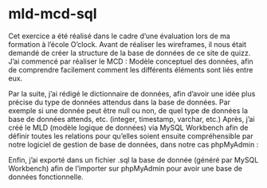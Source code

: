 # mld-mcd-sql

Cet exercice a été réalisé dans le cadre d’une évaluation lors de ma formation à l’école O’clock.
Avant de réaliser les wireframes, il nous était demandé de créer la structure de la base de données de ce site de quizz.
J’ai commencé par réaliser le MCD : Modèle conceptuel des données, afin de comprendre facilement comment les différents éléments sont liés entre eux.

Par la suite, j’ai rédigé le dictionnaire de données, afin d’avoir une idée plus précise du type de données attendus dans la base de données. Par exemple si une donnée peut être null ou non, de quel type de données la base de données attends, etc. (integer, timestamp, varchar, etc.)
Après, j’ai créé le MLD (modèle logique de données) via MySQL Workbench afin de définir toutes les relations pour qu’elles soient ensuite compréhensible par notre logiciel de gestion de base de données, dans notre cas phpMyAdmin : 


Enfin, j’ai exporté dans un fichier .sql la base de donnée (généré par MySQL Workbench) afin de l’importer sur phpMyAdmin pour avoir une base de données fonctionnelle.
